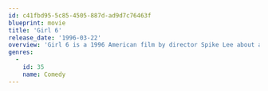 ```yaml
---
id: c41fbd95-5c85-4505-887d-ad9d7c76463f
blueprint: movie
title: 'Girl 6'
release_date: '1996-03-22'
overview: 'Girl 6 is a 1996 American film by director Spike Lee about a phone sex operator. Theresa Randle played the title character, and playwright Suzan-Lori Parks wrote the screenplay. The soundtrack is composed entirely of songs written by Prince. The film was screened in the Un Certain Regard section at the 1996 Cannes Film Festival. Directors Quentin Tarantino and Ron Silver make cameo appearances as film directors at a pair of interesting auditions.'
genres:
  -
    id: 35
    name: Comedy
---
```

